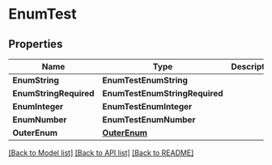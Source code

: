 # EnumTest

## Properties
Name | Type | Description | Notes
------------ | ------------- | ------------- | -------------
**EnumString** | **EnumTestEnumString** |  | [optional] 
**EnumStringRequired** | **EnumTestEnumStringRequired** |  | 
**EnumInteger** | **EnumTestEnumInteger** |  | [optional] 
**EnumNumber** | **EnumTestEnumNumber** |  | [optional] 
**OuterEnum** | [**OuterEnum**](OuterEnum.md) |  | [optional] 

[[Back to Model list]](../README.md#documentation-for-models) [[Back to API list]](../README.md#documentation-for-api-endpoints) [[Back to README]](../README.md)


